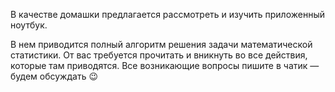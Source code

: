 В качестве домашки предлагается рассмотреть и изучить приложенный ноутбук.

В нем приводится полный алгоритм решения задачи математической статистики. От вас требуется прочитать и вникнуть во все действия, которые там приводятся. Все возникающие вопросы пишите в чатик — будем обсуждать 😉